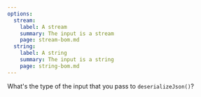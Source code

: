 ```yaml
---
options:
  stream:
    label: A stream
    summary: The input is a stream
    page: stream-bom.md
  string:
    label: A string
    summary: The input is a string
    page: string-bom.md
---
```


What's the type of the input that you pass to `deserializeJson()`?
